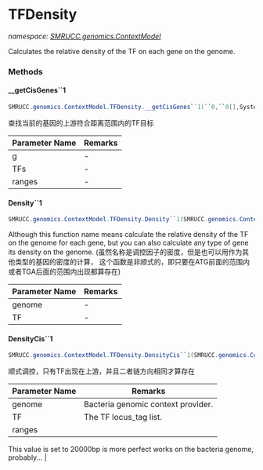 ﻿# TFDensity
_namespace: [SMRUCC.genomics.ContextModel](./index.md)_

Calculates the relative density of the TF on each gene on the genome.



### Methods

#### __getCisGenes``1
```csharp
SMRUCC.genomics.ContextModel.TFDensity.__getCisGenes``1(``0,``0[],System.Int32)
```
查找当前的基因的上游符合距离范围内的TF目标

|Parameter Name|Remarks|
|--------------|-------|
|g|-|
|TFs|-|
|ranges|-|


#### Density``1
```csharp
SMRUCC.genomics.ContextModel.TFDensity.Density``1(SMRUCC.genomics.ContextModel.IGenomicsContextProvider{``0},System.Collections.Generic.IEnumerable{System.String},System.Int32,System.Boolean)
```
Although this function name means calculate the relative density of the TF on the genome for each gene, 
 but you can also calculate any type of gene its density on the genome.
 (虽然名称是调控因子的密度，但是也可以用作为其他类型的基因的密度的计算，
 这个函数是非顺式的，即只要在ATG前面的范围内或者TGA后面的范围内出现都算存在)

|Parameter Name|Remarks|
|--------------|-------|
|genome|-|
|TF|-|


#### DensityCis``1
```csharp
SMRUCC.genomics.ContextModel.TFDensity.DensityCis``1(SMRUCC.genomics.ContextModel.IGenomicsContextProvider{``0},System.Collections.Generic.IEnumerable{System.String},System.Int32)
```
顺式调控，只有TF出现在上游，并且二者链方向相同才算存在

|Parameter Name|Remarks|
|--------------|-------|
|genome|Bacteria genomic context provider.|
|TF|The TF locus_tag list.|
|ranges|
 This value is set to 20000bp is more perfect works on the bacteria genome, probably...
 |



